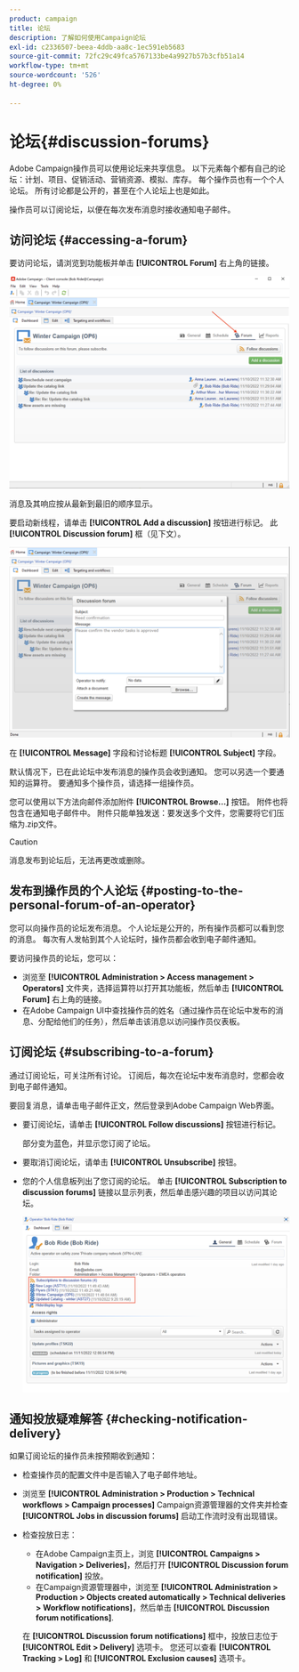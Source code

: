 ```yaml
---
product: campaign
title: 论坛
description: 了解如何使用Campaign论坛
exl-id: c2336507-beea-4ddb-aa8c-1ec591eb5683
source-git-commit: 72fc29c49fca5767133be4a9927b57b3cfb51a14
workflow-type: tm+mt
source-wordcount: '526'
ht-degree: 0%

---
```


# 论坛{#discussion-forums}

Adobe Campaign操作员可以使用论坛来共享信息。 以下元素每个都有自己的论坛：计划、项目、促销活动、营销资源、模拟、库存。 每个操作员也有一个个人论坛。 所有讨论都是公开的，甚至在个人论坛上也是如此。

操作员可以订阅论坛，以便在每次发布消息时接收通知电子邮件。

## 访问论坛 {#accessing-a-forum}

要访问论坛，请浏览到功能板并单击 **[!UICONTROL Forum]** 右上角的链接。

![](assets/mrm-forum-icon.png)

消息及其响应按从最新到最旧的顺序显示。

要启动新线程，请单击 **[!UICONTROL Add a discussion]** 按钮进行标记。 此 **[!UICONTROL Discussion forum]** 框（见下文）。

![](assets/mrm-forum-new-thread.png)


在 **[!UICONTROL Message]** 字段和讨论标题 **[!UICONTROL Subject]** 字段。

默认情况下，已在此论坛中发布消息的操作员会收到通知。 您可以另选一个要通知的运算符。 要通知多个操作员，请选择一组操作员。

您可以使用以下方法向邮件添加附件  **[!UICONTROL Browse...]** 按钮。 附件也将包含在通知电子邮件中。 附件只能单独发送：要发送多个文件，您需要将它们压缩为.zip文件。

>[!CAUTION]
>
>消息发布到论坛后，无法再更改或删除。

## 发布到操作员的个人论坛 {#posting-to-the-personal-forum-of-an-operator}

您可以向操作员的论坛发布消息。 个人论坛是公开的，所有操作员都可以看到您的消息。 每次有人发帖到其个人论坛时，操作员都会收到电子邮件通知。

要访问操作员的论坛，您可以：

* 浏览至 **[!UICONTROL Administration > Access management > Operators]** 文件夹，选择运算符以打开其功能板，然后单击 **[!UICONTROL Forum]** 右上角的链接。
* 在Adobe Campaign UI中查找操作员的姓名（通过操作员在论坛中发布的消息、分配给他们的任务），然后单击该消息以访问操作员仪表板。

## 订阅论坛 {#subscribing-to-a-forum}

通过订阅论坛，可关注所有讨论。 订阅后，每次在论坛中发布消息时，您都会收到电子邮件通知。

要回复消息，请单击电子邮件正文，然后登录到Adobe Campaign Web界面。

* 要订阅论坛，请单击 **[!UICONTROL Follow discussions]** 按钮进行标记。

  部分变为蓝色，并显示您订阅了论坛。

* 要取消订阅论坛，请单击 **[!UICONTROL Unsubscribe]** 按钮。

* 您的个人信息板列出了您订阅的论坛。 单击 **[!UICONTROL Subscription to discussion forums]** 链接以显示列表，然后单击感兴趣的项目以访问其论坛。

  ![](assets/forum-subscribed.png)


## 通知投放疑难解答 {#checking-notification-delivery}

如果订阅论坛的操作员未按预期收到通知：

* 检查操作员的配置文件中是否输入了电子邮件地址。
* 浏览至 **[!UICONTROL Administration > Production > Technical workflows > Campaign processes]** Campaign资源管理器的文件夹并检查 **[!UICONTROL Jobs in discussion forums]** 启动工作流时没有出现错误。
* 检查投放日志：

   * 在Adobe Campaign主页上，浏览 **[!UICONTROL Campaigns > Navigation > Deliveries]**，然后打开 **[!UICONTROL Discussion forum notification]** 投放。
   * 在Campaign资源管理器中，浏览至 **[!UICONTROL Administration > Production > Objects created automatically > Technical deliveries > Workflow notifications]**，然后单击 **[!UICONTROL Discussion forum notifications]**.

  在 **[!UICONTROL Discussion forum notifications]** 框中，投放日志位于 **[!UICONTROL Edit > Delivery]** 选项卡。 您还可以查看 **[!UICONTROL Tracking > Log]** 和 **[!UICONTROL Exclusion causes]** 选项卡。
